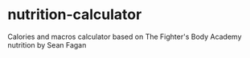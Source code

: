 # nutrition-calculator
Calories and macros calculator based on The Fighter's Body Academy nutrition by Sean Fagan
